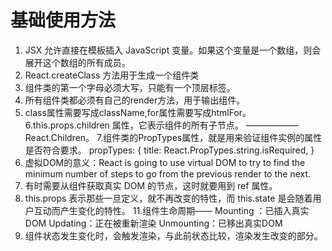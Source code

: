 # 基础使用方法
1. JSX 允许直接在模板插入 JavaScript 变量。如果这个变量是一个数组，则会展开这个数组的所有成员。
2. React.createClass 方法用于生成一个组件类
3. 组件类的第一个字母必须大写，只能有一个顶层标签。
4. 所有组件类都必须有自己的render方法，用于输出组件。
5. class属性需要写成className,for属性需要写成htmlFor。
6.this.props.children 属性，它表示组件的所有子节点。  ——————React.Children。
7.组件类的PropTypes属性，就是用来验证组件实例的属性是否符合要求。
 propTypes: {
    title: React.PropTypes.string.isRequired,
  }
8. 虚拟DOM的意义：React is going to use virtual DOM to try to find the minimum number of steps to go from the previous render to the next.
9. 有时需要从组件获取真实 DOM 的节点，这时就要用到 ref 属性。
10. this.props 表示那些一旦定义，就不再改变的特性，而 this.state 是会随着用户互动而产生变化的特性。
11.组件生命周期——
Mounting ：已插入真实DOM
Updating：正在被重新渲染
Unmounting：已移出真实DOM	
12. 组件状态发生变化时，会触发渲染，与此前状态比较，渲染发生改变的部分。